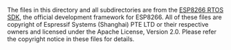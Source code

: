 The files in this directory and all subdirectories are from the [ESP8266 RTOS SDK](https://github.com/espressif/ESP8266_RTOS_SDK), the official development framework for ESP8266. All of these files are copyright of Espressif Systems (Shanghai) PTE LTD or their respective owners and licensed under the Apache License, Version 2.0. Please refer the copyright notice in these files for details.
